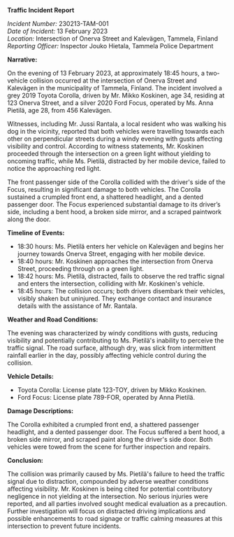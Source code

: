 **Traffic Incident Report**

*Incident Number:* 230213-TAM-001  
*Date of Incident:* 13 February 2023  
*Location:* Intersection of Onerva Street and Kalevägen, Tammela, Finland  
*Reporting Officer:* Inspector Jouko Hietala, Tammela Police Department  

**Narrative:**

On the evening of 13 February 2023, at approximately 18:45 hours, a two-vehicle collision occurred at the intersection of Onerva Street and Kalevägen in the municipality of Tammela, Finland. The incident involved a grey 2019 Toyota Corolla, driven by Mr. Mikko Koskinen, age 34, residing at 123 Onerva Street, and a silver 2020 Ford Focus, operated by Ms. Anna Pietilä, age 28, from 456 Kalevägen.

Witnesses, including Mr. Jussi Rantala, a local resident who was walking his dog in the vicinity, reported that both vehicles were travelling towards each other on perpendicular streets during a windy evening with gusts affecting visibility and control. According to witness statements, Mr. Koskinen proceeded through the intersection on a green light without yielding to oncoming traffic, while Ms. Pietilä, distracted by her mobile device, failed to notice the approaching red light.

The front passenger side of the Corolla collided with the driver's side of the Focus, resulting in significant damage to both vehicles. The Corolla sustained a crumpled front end, a shattered headlight, and a dented passenger door. The Focus experienced substantial damage to its driver’s side, including a bent hood, a broken side mirror, and a scraped paintwork along the door.

**Timeline of Events:**

- 18:30 hours: Ms. Pietilä enters her vehicle on Kalevägen and begins her journey towards Onerva Street, engaging with her mobile device.
- 18:40 hours: Mr. Koskinen approaches the intersection from Onerva Street, proceeding through on a green light.
- 18:42 hours: Ms. Pietilä, distracted, fails to observe the red traffic signal and enters the intersection, colliding with Mr. Koskinen's vehicle.
- 18:45 hours: The collision occurs; both drivers disembark their vehicles, visibly shaken but uninjured. They exchange contact and insurance details with the assistance of Mr. Rantala.

**Weather and Road Conditions:**

The evening was characterized by windy conditions with gusts, reducing visibility and potentially contributing to Ms. Pietilä's inability to perceive the traffic signal. The road surface, although dry, was slick from intermittent rainfall earlier in the day, possibly affecting vehicle control during the collision.

**Vehicle Details:**

- Toyota Corolla: License plate 123-TOY, driven by Mikko Koskinen.
- Ford Focus: License plate 789-FOR, operated by Anna Pietilä.

**Damage Descriptions:**

The Corolla exhibited a crumpled front end, a shattered passenger headlight, and a dented passenger door. The Focus suffered a bent hood, a broken side mirror, and scraped paint along the driver's side door. Both vehicles were towed from the scene for further inspection and repairs.

**Conclusion:**

The collision was primarily caused by Ms. Pietilä's failure to heed the traffic signal due to distraction, compounded by adverse weather conditions affecting visibility. Mr. Koskinen is being cited for potential contributory negligence in not yielding at the intersection. No serious injuries were reported, and all parties involved sought medical evaluation as a precaution. Further investigation will focus on distracted driving implications and possible enhancements to road signage or traffic calming measures at this intersection to prevent future incidents.